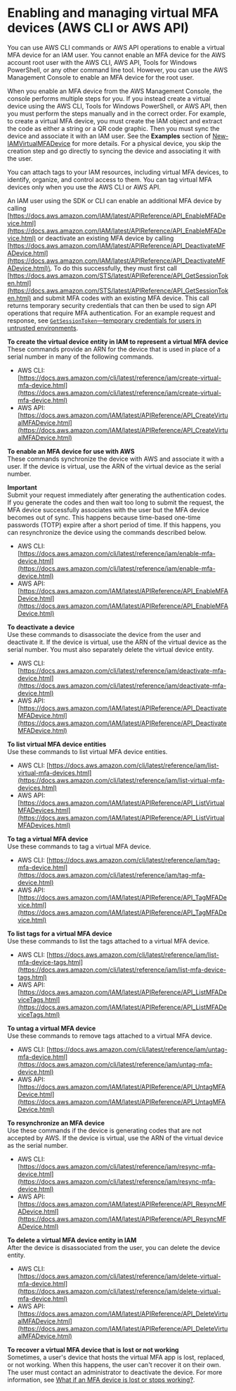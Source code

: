 # Enabling and managing virtual MFA devices \(AWS CLI or AWS API\)<a name="id_credentials_mfa_enable_cliapi"></a>

You can use AWS CLI commands or AWS API operations to enable a virtual MFA device for an IAM user\. You cannot enable an MFA device for the AWS account root user with the AWS CLI, AWS API, Tools for Windows PowerShell, or any other command line tool\. However, you can use the AWS Management Console to enable an MFA device for the root user\. 

When you enable an MFA device from the AWS Management Console, the console performs multiple steps for you\. If you instead create a virtual device using the AWS CLI, Tools for Windows PowerShell, or AWS API, then you must perform the steps manually and in the correct order\. For example, to create a virtual MFA device, you must create the IAM object and extract the code as either a string or a QR code graphic\. Then you must sync the device and associate it with an IAM user\. See the **Examples** section of [New\-IAMVirtualMFADevice](https://docs.aws.amazon.com/powershell/latest/reference/Index.html?page=New-IAMVirtualMFADevice.html&tocid=New-IAMVirtualMFADevice) for more details\. For a physical device, you skip the creation step and go directly to syncing the device and associating it with the user\. 

You can attach tags to your IAM resources, including virtual MFA devices, to identify, organize, and control access to them\. You can tag virtual MFA devices only when you use the AWS CLI or AWS API\.

An IAM user using the SDK or CLI can enable an additional MFA device by calling [https://docs.aws.amazon.com/IAM/latest/APIReference/API_EnableMFADevice.html](https://docs.aws.amazon.com/IAM/latest/APIReference/API_EnableMFADevice.html) or deactivate an existing MFA device by calling [https://docs.aws.amazon.com/IAM/latest/APIReference/API_DeactivateMFADevice.html](https://docs.aws.amazon.com/IAM/latest/APIReference/API_DeactivateMFADevice.html)\. To do this successfully, they must first call [https://docs.aws.amazon.com/STS/latest/APIReference/API_GetSessionToken.html](https://docs.aws.amazon.com/STS/latest/APIReference/API_GetSessionToken.html) and submit MFA codes with an existing MFA device\. This call returns temporary security credentials that can then be used to sign API operations that require MFA authentication\. For an example request and response, see [`GetSessionToken`—temporary credentials for users in untrusted environments](https://docs.aws.amazon.com/IAM/latest/UserGuide/id_credentials_temp_request.html#api_getsessiontoken)\. 

**To create the virtual device entity in IAM to represent a virtual MFA device**  
These commands provide an ARN for the device that is used in place of a serial number in many of the following commands\.
+ AWS CLI: [https://docs.aws.amazon.com/cli/latest/reference/iam/create-virtual-mfa-device.html](https://docs.aws.amazon.com/cli/latest/reference/iam/create-virtual-mfa-device.html) 
+ AWS API: [https://docs.aws.amazon.com/IAM/latest/APIReference/API_CreateVirtualMFADevice.html](https://docs.aws.amazon.com/IAM/latest/APIReference/API_CreateVirtualMFADevice.html) 

**To enable an MFA device for use with AWS**  
These commands synchronize the device with AWS and associate it with a user\. If the device is virtual, use the ARN of the virtual device as the serial number\.

**Important**  
Submit your request immediately after generating the authentication codes\. If you generate the codes and then wait too long to submit the request, the MFA device successfully associates with the user but the MFA device becomes out of sync\. This happens because time\-based one\-time passwords \(TOTP\) expire after a short period of time\. If this happens, you can resynchronize the device using the commands described below\.
+ AWS CLI: [https://docs.aws.amazon.com/cli/latest/reference/iam/enable-mfa-device.html](https://docs.aws.amazon.com/cli/latest/reference/iam/enable-mfa-device.html) 
+ AWS API: [https://docs.aws.amazon.com/IAM/latest/APIReference/API_EnableMFADevice.html](https://docs.aws.amazon.com/IAM/latest/APIReference/API_EnableMFADevice.html) 

**To deactivate a device**  
Use these commands to disassociate the device from the user and deactivate it\. If the device is virtual, use the ARN of the virtual device as the serial number\. You must also separately delete the virtual device entity\. 
+ AWS CLI: [https://docs.aws.amazon.com/cli/latest/reference/iam/deactivate-mfa-device.html](https://docs.aws.amazon.com/cli/latest/reference/iam/deactivate-mfa-device.html) 
+ AWS API: [https://docs.aws.amazon.com/IAM/latest/APIReference/API_DeactivateMFADevice.html](https://docs.aws.amazon.com/IAM/latest/APIReference/API_DeactivateMFADevice.html)

**To list virtual MFA device entities**  
Use these commands to list virtual MFA device entities\.
+ AWS CLI: [https://docs.aws.amazon.com/cli/latest/reference/iam/list-virtual-mfa-devices.html](https://docs.aws.amazon.com/cli/latest/reference/iam/list-virtual-mfa-devices.html) 
+ AWS API: [https://docs.aws.amazon.com/IAM/latest/APIReference/API_ListVirtualMFADevices.html](https://docs.aws.amazon.com/IAM/latest/APIReference/API_ListVirtualMFADevices.html) 

**To tag a virtual MFA device**  
Use these commands to tag a virtual MFA device\.
+ AWS CLI: [https://docs.aws.amazon.com/cli/latest/reference/iam/tag-mfa-device.html](https://docs.aws.amazon.com/cli/latest/reference/iam/tag-mfa-device.html) 
+ AWS API: [https://docs.aws.amazon.com/IAM/latest/APIReference/API_TagMFADevice.html](https://docs.aws.amazon.com/IAM/latest/APIReference/API_TagMFADevice.html) 

**To list tags for a virtual MFA device**  
Use these commands to list the tags attached to a virtual MFA device\.
+ AWS CLI: [https://docs.aws.amazon.com/cli/latest/reference/iam/list-mfa-device-tags.html](https://docs.aws.amazon.com/cli/latest/reference/iam/list-mfa-device-tags.html) 
+ AWS API: [https://docs.aws.amazon.com/IAM/latest/APIReference/API_ListMFADeviceTags.html](https://docs.aws.amazon.com/IAM/latest/APIReference/API_ListMFADeviceTags.html) 

**To untag a virtual MFA device**  
Use these commands to remove tags attached to a virtual MFA device\.
+ AWS CLI: [https://docs.aws.amazon.com/cli/latest/reference/iam/untag-mfa-device.html](https://docs.aws.amazon.com/cli/latest/reference/iam/untag-mfa-device.html) 
+ AWS API: [https://docs.aws.amazon.com/IAM/latest/APIReference/API_UntagMFADevice.html](https://docs.aws.amazon.com/IAM/latest/APIReference/API_UntagMFADevice.html) 

**To resynchronize an MFA device**  
Use these commands if the device is generating codes that are not accepted by AWS\. If the device is virtual, use the ARN of the virtual device as the serial number\.
+ AWS CLI: [https://docs.aws.amazon.com/cli/latest/reference/iam/resync-mfa-device.html](https://docs.aws.amazon.com/cli/latest/reference/iam/resync-mfa-device.html) 
+ AWS API: [https://docs.aws.amazon.com/IAM/latest/APIReference/API_ResyncMFADevice.html](https://docs.aws.amazon.com/IAM/latest/APIReference/API_ResyncMFADevice.html) 

**To delete a virtual MFA device entity in IAM**  
After the device is disassociated from the user, you can delete the device entity\.
+ AWS CLI: [https://docs.aws.amazon.com/cli/latest/reference/iam/delete-virtual-mfa-device.html](https://docs.aws.amazon.com/cli/latest/reference/iam/delete-virtual-mfa-device.html) 
+ AWS API: [https://docs.aws.amazon.com/IAM/latest/APIReference/API_DeleteVirtualMFADevice.html](https://docs.aws.amazon.com/IAM/latest/APIReference/API_DeleteVirtualMFADevice.html) 

**To recover a virtual MFA device that is lost or not working**  
Sometimes, a user's device that hosts the virtual MFA app is lost, replaced, or not working\. When this happens, the user can't recover it on their own\. The user must contact an administrator to deactivate the device\. For more information, see [What if an MFA device is lost or stops working?](id_credentials_mfa_lost-or-broken.md)\.